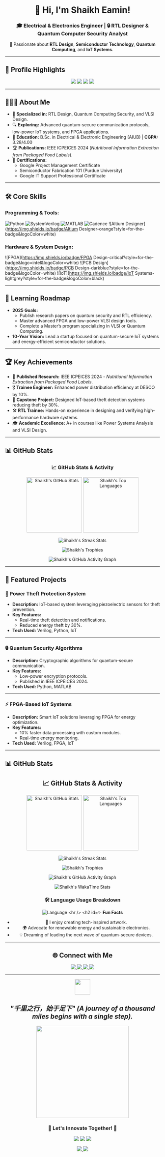 <div align="center">
  <h1>👋 Hi, I'm Shaikh Eamin!</h1>
  <h3>🎓 Electrical & Electronics Engineer | 🔒 RTL Designer & Quantum Computer Security Analyst</h3>
  <p>🔬 Passionate about <strong>RTL Design</strong>, <strong>Semiconductor Technology</strong>, <strong>Quantum Computing</strong>, and <strong>IoT Systems</strong>.</p>
</div>

---

## 🏅 **Profile Highlights**

<div align="center">
  <img src="https://img.shields.io/badge/RTL Design-Specialist-blue?style=for-the-badge&logo=verilog&logoColor=white" />
  <img src="https://img.shields.io/badge/Quantum Security-Analyst-red?style=for-the-badge&logo=quantum-computing" />
  <img src="https://img.shields.io/badge/VLSI Technology-Enthusiast-green?style=for-the-badge&logo=semiconductor-manufacturing" />
  <img src="https://img.shields.io/badge/IoT Systems-Innovator-orange?style=for-the-badge&logo=iot" />
</div>

---

## 👨🏼‍🔬 **About Me**

- 🌟 **Specialized in:** RTL Design, Quantum Computing Security, and VLSI Design.  
- 🔍 **Exploring:** Advanced quantum-secure communication protocols, low-power IoT systems, and FPGA applications.  
- 🏫 **Education:** B.Sc. in Electrical & Electronic Engineering (AIUB) | **CGPA:** 3.28/4.00  
- 🏆 **Publications:** IEEE ICPEICES 2024 (*Nutritional Information Extraction from Packaged Food Labels*).  
- 📜 **Certifications:**  
  - Google Project Management Certificate  
  - Semiconductor Fabrication 101 (Purdue University)  
  - Google IT Support Professional Certificate  

---

## 🛠️ **Core Skills**

### Programming & Tools:
![Python](https://img.shields.io/badge/Python-blue?style=for-the-badge&logo=python&logoColor=white)
![SystemVerilog](https://img.shields.io/badge/SystemVerilog-green?style=for-the-badge&logoColor=white)
![MATLAB](https://img.shields.io/badge/MATLAB-yellow?style=for-the-badge&logo=mathworks&logoColor=white)
![Cadence](https://img.shields.io/badge/Cadence-blueviolet?style=for-the-badge&logoColor=white)
![Altium Designer](https://img.shields.io/badge/Altium Designer-orange?style=for-the-badge&logoColor=white)

### Hardware & System Design:
![FPGA](https://img.shields.io/badge/FPGA Design-critical?style=for-the-badge&logo=intel&logoColor=white)
![PCB Design](https://img.shields.io/badge/PCB Design-darkblue?style=for-the-badge&logoColor=white)
![IoT](https://img.shields.io/badge/IoT Systems-lightgrey?style=for-the-badge&logoColor=black)

---

## 📂 **Learning Roadmap**

- **2025 Goals:**
  - Publish research papers on quantum security and RTL efficiency.
  - Master advanced FPGA and low-power VLSI design tools.  
  - Complete a Master’s program specializing in VLSI or Quantum Computing.  
- **10-Year Vision:** Lead a startup focused on quantum-secure IoT systems and energy-efficient semiconductor solutions.

---

## 🏆 **Key Achievements**

- 🥇 **Published Research:** IEEE ICPEICES 2024 - *Nutritional Information Extraction from Packaged Food Labels*.  
- 🎖️ **Trainee Engineer:** Enhanced power distribution efficiency at DESCO by 10%.  
- 🔬 **Capstone Project:** Designed IoT-based theft detection systems reducing theft by 30%.  
- 🛠️ **RTL Trainee:** Hands-on experience in designing and verifying high-performance hardware systems.  
- 🎓 **Academic Excellence:** A+ in courses like Power Systems Analysis and VLSI Design.

---

## 📊 **GitHub Stats**

<div align="center">
  <h3>📈 GitHub Stats & Activity</h3>
  
  <p>
    <img height="180em" src="https://github-readme-stats.vercel.app/api?username=ShaikhEamin&show_icons=true&theme=radical" alt="Shaikh's GitHub Stats" />
    <img height="180em" src="https://github-readme-stats.vercel.app/api/top-langs/?username=ShaikhEamin&layout=compact&theme=radical&langs_count=10" alt="Shaikh's Top Languages" />
  </p>

  <p>
    <img src="https://streak-stats.demolab.com?user=ShaikhEamin&theme=radical&hide_border=true&date_format=M%20j%5B%2C%20Y%5D" alt="Shaikh's Streak Stats" />
  </p>

  <p>
    <img src="https://github-profile-trophy.vercel.app/?username=ShaikhEamin&theme=radical&no-frame=true&row=1&column=7&margin-w=15" alt="Shaikh's Trophies" />
  </p>

  <p>
    <img src="https://github-readme-activity-graph.vercel.app/graph?username=ShaikhEamin&theme=radical&hide_border=true" alt="Shaikh's GitHub Activity Graph" />
  </p>
</div>

---

## 📝 **Featured Projects**

### **🚀 Power Theft Protection System**  
- **Description:** IoT-based system leveraging piezoelectric sensors for theft prevention.  
- **Key Features:**  
  - Real-time theft detection and notifications.  
  - Reduced energy theft by 30%.  
- **Tech Used:** Verilog, Python, IoT  

---

### **🔒 Quantum Security Algorithms**  
- **Description:** Cryptographic algorithms for quantum-secure communication.  
- **Key Features:**  
  - Low-power encryption protocols.  
  - Published in IEEE ICPEICES 2024.  
- **Tech Used:** Python, MATLAB  

---

### **⚡ FPGA-Based IoT Systems**  
- **Description:** Smart IoT solutions leveraging FPGA for energy optimization.  
- **Key Features:**  
  - 10% faster data processing with custom modules.  
  - Real-time energy monitoring.  
- **Tech Used:** Verilog, FPGA, IoT  

---

## 📊 **GitHub Stats**

<div align="center">
  <h2>📈 GitHub Stats & Activity</h2>
  
  <!-- General Stats -->
  <p>
    <img height="180em" src="https://github-readme-stats.vercel.app/api?username=ShaikhEamin&show_icons=true&theme=radical" alt="Shaikh's GitHub Stats" />
    <img height="180em" src="https://github-readme-stats.vercel.app/api/top-langs/?username=ShaikhEamin&layout=compact&theme=radical&langs_count=10" alt="Shaikh's Top Languages" />
  </p>

  <!-- Contribution Streak -->
  <p>
    <img src="https://streak-stats.demolab.com?user=ShaikhEamin&theme=radical&hide_border=true&date_format=M%20j%5B%2C%20Y%5D" alt="Shaikh's Streak Stats" />
  </p>

  <!-- Trophies -->
  <p>
    <img src="https://github-profile-trophy.vercel.app/?username=ShaikhEamin&theme=radical&no-frame=true&row=1&column=7&margin-w=15" alt="Shaikh's Trophies" />
  </p>

  <!-- Activity Graph -->
  <p>
    <img src="https://github-readme-activity-graph.vercel.app/graph?username=ShaikhEamin&theme=radical&hide_border=true" alt="Shaikh's GitHub Activity Graph" />
  </p>

  <!-- WakaTime Stats -->
  <p>
    <img src="https://github-readme-stats.vercel.app/api/wakatime?username=ShaikhEamin&theme=radical&langs_count=8" alt="Shaikh's WakaTime Stats" />
  </p>

  <!-- Language Pie Chart -->
  <h3>🛠 Language Usage Breakdown</h3>
  <p>
    <img src="https://github-readme-stats.vercel.app/api/top-langs/?username=ShaikhEamin&langs_count=10&layout=pie&theme=radical" alt="Language

---

## ✨ **Fun Facts**

- 🎨 I enjoy creating tech-inspired artwork.  
- 🌍 Advocate for renewable energy and sustainable electronics.  
- 💡 Dreaming of leading the next wave of quantum-secure devices.  

---


## 🌐 **Connect with Me**


<div align="center">
  <a href="mailto:Eamineee19@gmail.com">
    <img src="https://img.shields.io/badge/Email-Eamineee19@gmail.com-D14836?style=for-the-badge&logo=gmail&logoColor=white" />
  </a>
  <a href="https://www.linkedin.com/in/shaikh-eamin/">
    <img src="https://img.shields.io/badge/LinkedIn-Shaikh%20Eamin-0A66C2?style=for-the-badge&logo=linkedin&logoColor=white" />
  </a>
  <a href="https://github.com/ShaikhEamin">
    <img src="https://img.shields.io/badge/GitHub-ShaikhEamin-181717?style=for-the-badge&logo=github&logoColor=white" />
  </a>
  <a href="https://wa.me/8801980126253">
    <img src="https://img.shields.io/badge/WhatsApp-Contact%20Me-25D366?style=for-the-badge&logo=whatsapp&logoColor=white" />
  </a>
</div>

---

<div align="center">
  <img src="https://media.giphy.com/media/hvRJCLFzcasrR4ia7z/giphy.gif" width="50">
  <i><h2>"千里之行，始于足下" (A journey of a thousand miles begins with a single step).</h2></i>
  
  <img src="https://media.giphy.com/media/dy2RaYdX7GzVzvh1Zi/giphy.gif" width="300">
  
  <h3>🌟 <strong>Let's Innovate Together!</strong> 🌟</h3>
  
  <p>
    <img src="https://img.shields.io/badge/-Quantum%20Computing-blueviolet?style=for-the-badge&logo=quantum-computing&logoColor=white">
    <img src="https://img.shields.io/badge/-VLSI%20Design-critical?style=for-the-badge&logo=semiconductor-manufacturing&logoColor=white">
    <img src="https://img.shields.io/badge/-RTL%20Design-blue?style=for-the-badge&logo=verilog&logoColor=white">
  </p>
  
  <p align="center">
    <a href="#connect-with-me">
      <img src="https://img.shields.io/badge/Connect%20With%20Me-LinkedIn-blue?style=for-the-badge&logo=linkedin">
    </a>
    <a href="#featured-projects">
      <img src="https://img.shields.io/badge/Check%20My%20Projects-GitHub-black?style=for-the-badge&logo=github">
    </a>
  </p>
</div>

